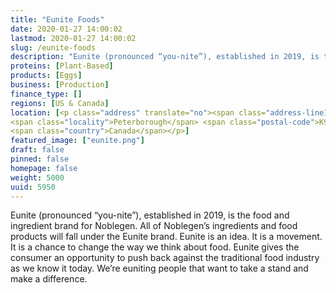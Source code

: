 ```yaml
---
title: "Eunite Foods"
date: 2020-01-27 14:00:02
lastmod: 2020-01-27 14:00:02
slug: /eunite-foods
description: "Eunite (pronounced “you-nite”), established in 2019, is the food and ingredient brand for Noblegen. All of Noblegen’s ingredients and food products will fall under the Eunite brand. Eunite is an idea. It is a movement. It is a chance to change the way we think about food. Eunite gives the consumer an opportunity to push back against the traditional food industry as we know it today. We’re euniting people that want to take a stand and make a difference."
proteins: [Plant-Based]
products: [Eggs]
business: [Production]
finance_type: []
regions: [US & Canada]
location: [<p class="address" translate="no"><span class="address-line1">East Bank Drive</span><br>
<span class="locality">Peterborough</span> <span class="postal-code">K9L 1Z8</span><br>
<span class="country">Canada</span></p>]
featured_image: ["eunite.png"]
draft: false
pinned: false
homepage: false
weight: 5000
uuid: 5950
---
```

<p>Eunite (pronounced “you-nite”), established in 2019, is the food and ingredient brand for Noblegen. All of Noblegen’s ingredients and food products will fall under the Eunite brand. Eunite is an idea. It is a movement. It is a chance to change the way we think about food. Eunite gives the consumer an opportunity to push back against the traditional food industry as we know it today. We’re euniting people that want to take a stand and make a difference.</p>
